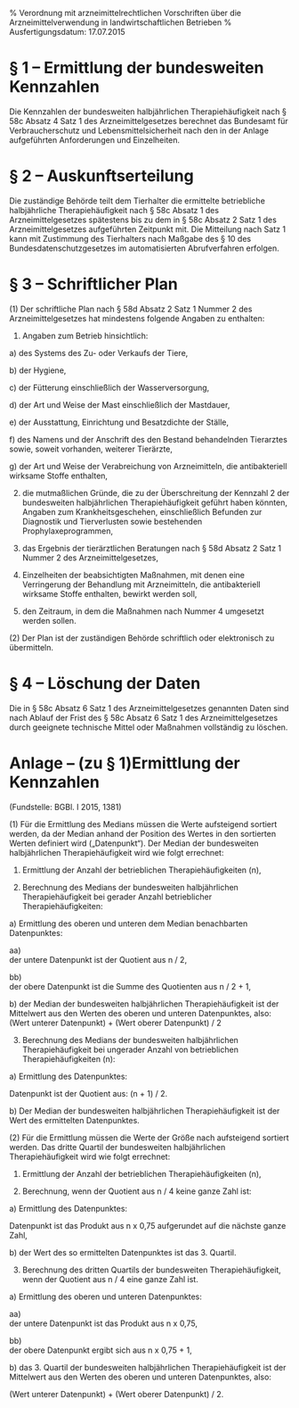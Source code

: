 % Verordnung mit arzneimittelrechtlichen Vorschriften über die Arzneimittelverwendung in landwirtschaftlichen Betrieben
% Ausfertigungsdatum: 17.07.2015
 
# § 1 – Ermittlung der bundesweiten Kennzahlen

Die Kennzahlen der bundesweiten halbjährlichen Therapiehäufigkeit nach § 58c Absatz 4 Satz 1 des Arzneimittelgesetzes berechnet das Bundesamt für Verbraucherschutz und Lebensmittelsicherheit nach den in der Anlage aufgeführten Anforderungen und Einzelheiten.

# § 2 – Auskunftserteilung

Die zuständige Behörde teilt dem Tierhalter die ermittelte betriebliche halbjährliche Therapiehäufigkeit nach § 58c Absatz 1 des Arzneimittelgesetzes spätestens bis zu dem in § 58c Absatz 2 Satz 1 des Arzneimittelgesetzes aufgeführten Zeitpunkt mit. Die Mitteilung nach Satz 1 kann mit Zustimmung des Tierhalters nach Maßgabe des § 10 des Bundesdatenschutzgesetzes im automatisierten Abrufverfahren erfolgen.

# § 3 – Schriftlicher Plan

(1) Der schriftliche Plan nach § 58d Absatz 2 Satz 1 Nummer 2 des Arzneimittelgesetzes hat mindestens folgende Angaben zu enthalten:

1. Angaben zum Betrieb hinsichtlich:

a) des Systems des Zu- oder Verkaufs der Tiere,

b) der Hygiene,

c) der Fütterung einschließlich der Wasserversorgung,

d) der Art und Weise der Mast einschließlich der Mastdauer,

e) der Ausstattung, Einrichtung und Besatzdichte der Ställe,

f) des Namens und der Anschrift des den Bestand behandelnden Tierarztes sowie, soweit vorhanden, weiterer Tierärzte,

g) der Art und Weise der Verabreichung von Arzneimitteln, die antibakteriell wirksame Stoffe enthalten,

2. die mutmaßlichen Gründe, die zu der Überschreitung der Kennzahl 2 der bundesweiten halbjährlichen Therapiehäufigkeit geführt haben könnten, Angaben zum Krankheitsgeschehen, einschließlich Befunden zur Diagnostik und Tierverlusten sowie bestehenden Prophylaxeprogrammen,

3. das Ergebnis der tierärztlichen Beratungen nach § 58d Absatz 2 Satz 1 Nummer 2 des Arzneimittelgesetzes,

4. Einzelheiten der beabsichtigten Maßnahmen, mit denen eine Verringerung der Behandlung mit Arzneimitteln, die antibakteriell wirksame Stoffe enthalten, bewirkt werden soll,

5. den Zeitraum, in dem die Maßnahmen nach Nummer 4 umgesetzt werden sollen.

(2) Der Plan ist der zuständigen Behörde schriftlich oder elektronisch zu übermitteln.

# § 4 – Löschung der Daten

Die in § 58c Absatz 6 Satz 1 des Arzneimittelgesetzes genannten Daten sind nach Ablauf der Frist des § 58c Absatz 6 Satz 1 des Arzneimittelgesetzes durch geeignete technische Mittel oder Maßnahmen vollständig zu löschen.

# Anlage – (zu § 1)Ermittlung der Kennzahlen

(Fundstelle: BGBl. I 2015, 1381)

(1) Für die Ermittlung des Medians müssen die Werte aufsteigend sortiert werden, da der Median anhand der Position des Wertes in den sortierten Werten definiert wird („Datenpunkt“). Der Median der bundesweiten halbjährlichen Therapiehäufigkeit wird wie folgt errechnet:

1. Ermittlung der Anzahl der betrieblichen Therapiehäufigkeiten (n),

2. Berechnung des Medians der bundesweiten halbjährlichen Therapiehäufigkeit bei gerader Anzahl betrieblicher Therapiehäufigkeiten:

a) Ermittlung des oberen und unteren dem Median benachbarten Datenpunktes:

aa)  
der untere Datenpunkt ist der Quotient aus n / 2,

bb)  
der obere Datenpunkt ist die Summe des Quotienten aus n / 2 + 1,

b) der Median der bundesweiten halbjährlichen Therapiehäufigkeit ist der Mittelwert aus den Werten des oberen und unteren Datenpunktes, also: (Wert unterer Datenpunkt) + (Wert oberer Datenpunkt) / 2

3. Berechnung des Medians der bundesweiten halbjährlichen Therapiehäufigkeit bei ungerader Anzahl von betrieblichen Therapiehäufigkeiten (n):

a) Ermittlung des Datenpunktes:

Datenpunkt ist der Quotient aus: (n + 1) / 2.

b) Der Median der bundesweiten halbjährlichen Therapiehäufigkeit ist der Wert des ermittelten Datenpunktes.

(2) Für die Ermittlung müssen die Werte der Größe nach aufsteigend sortiert werden. Das dritte Quartil der bundesweiten halbjährlichen Therapiehäufigkeit wird wie folgt errechnet:

1. Ermittlung der Anzahl der betrieblichen Therapiehäufigkeiten (n),

2. Berechnung, wenn der Quotient aus n / 4 keine ganze Zahl ist:

a) Ermittlung des Datenpunktes:

Datenpunkt ist das Produkt aus n x 0,75 aufgerundet auf die nächste ganze Zahl,

b) der Wert des so ermittelten Datenpunktes ist das 3. Quartil.

3. Berechnung des dritten Quartils der bundesweiten Therapiehäufigkeit, wenn der Quotient aus n / 4 eine ganze Zahl ist.

a) Ermittlung des oberen und unteren Datenpunktes:

aa)  
der untere Datenpunkt ist das Produkt aus n x 0,75,

bb)  
der obere Datenpunkt ergibt sich aus n x 0,75 + 1,

b) das 3. Quartil der bundesweiten halbjährlichen Therapiehäufigkeit ist der Mittelwert aus den Werten des oberen und unteren Datenpunktes, also:

(Wert unterer Datenpunkt) + (Wert oberer Datenpunkt) / 2.
